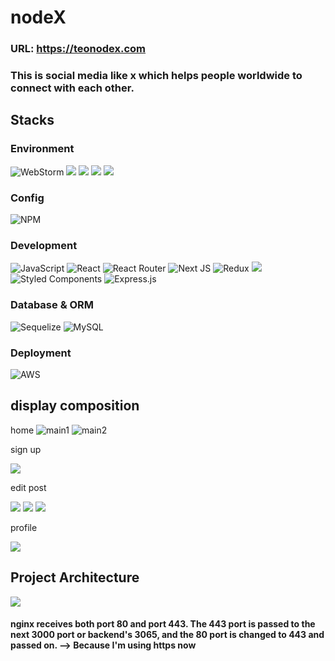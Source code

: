 # nodeX
### URL: https://teonodex.com
### This is social media like x which helps people worldwide to connect with each other.

## Stacks
### Environment
![WebStorm](https://img.shields.io/badge/webstorm-143?style=for-the-badge&logo=webstorm&logoColor=white&color=black) 
<img src="https://img.shields.io/badge/GIT-E44C30?style=for-the-badge&logo=git&logoColor=white"/> 
<img src="https://img.shields.io/badge/GitHub-100000?style=for-the-badge&logo=github&logoColor=white"/> 
<img src="https://img.shields.io/badge/Putty-blue?style=for-the-badge&logo=putty&logoColor=white"/> 
<img src="https://img.shields.io/badge/WinSCP-blue?style=for-the-badge&logo=winscp&logoColor=white"/> 

### Config
![NPM](https://img.shields.io/badge/NPM-%23CB3837.svg?style=for-the-badge&logo=npm&logoColor=white)

### Development
![JavaScript](https://img.shields.io/badge/javascript-%23323330.svg?style=for-the-badge&logo=javascript&logoColor=%23F7DF1E)
![React](https://img.shields.io/badge/react-%2320232a.svg?style=for-the-badge&logo=react&logoColor=%2361DAFB)
![React Router](https://img.shields.io/badge/React_Router-CA4245?style=for-the-badge&logo=react-router&logoColor=white)
![Next JS](https://img.shields.io/badge/Next-black?style=for-the-badge&logo=next.js&logoColor=white)
![Redux](https://img.shields.io/badge/redux-%23593d88.svg?style=for-the-badge&logo=redux&logoColor=white)
<img src="https://img.shields.io/badge/SWR-F4F4F4?style=for-the-badge"/>
![Styled Components](https://img.shields.io/badge/styled--components-DB7093?style=for-the-badge&logo=styled-components&logoColor=white)
![Express.js](https://img.shields.io/badge/express.js-%23404d59.svg?style=for-the-badge&logo=express&logoColor=%2361DAFB)

### Database & ORM
![Sequelize](https://img.shields.io/badge/Sequelize-52B0E7?style=for-the-badge&logo=Sequelize&logoColor=white)
![MySQL](https://img.shields.io/badge/mysql-%2300f.svg?style=for-the-badge&logo=mysql&logoColor=white)


### Deployment
![AWS](https://img.shields.io/badge/AWS-%23FF9900.svg?style=for-the-badge&logo=amazon-aws&logoColor=white)

## display composition
home
![main1](https://github.com/teoyou881/node-react-x/assets/136386055/d4db9830-133c-4ad5-aaf5-1e79948daa68)
![main2](https://github.com/teoyou881/node-react-x/assets/136386055/2cfe0b46-683a-4968-823a-dbd1ed7fc7c0)


sign up

<img src="https://teonodex.s3.us-east-1.amazonaws.com/thumb/1701463787608_2023-12-01_15_00_43.png">


edit post

<img src="https://teonodex.s3.us-east-1.amazonaws.com/thumb/1701463953204_2023-12-01_15_01_52.png">
<img src="https://teonodex.s3.us-east-1.amazonaws.com/thumb/1701463953204_2023-12-01_15_02_21.png">
<img src="https://teonodex.s3.us-east-1.amazonaws.com/original/1701463831164_2023-12-01_15_02_32.png">

profile

<img src="https://teonodex.s3.us-east-1.amazonaws.com/thumb/1701464059600_2023-12-01_15_10_45.png">

## Project Architecture
<img src="https://teonodex.s3.us-east-1.amazonaws.com/original/1701464085720_2023-12-01_15_41_53.png">

#### nginx receives both port 80 and port 443. The 443 port is passed to the next 3000 port or backend's 3065, and the 80 port is changed to 443 and passed on. --> Because I'm using https now
